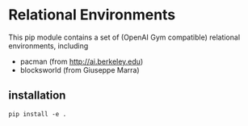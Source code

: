 # Relational Environments

This pip module contains a set of (OpenAI Gym compatible) relational environments, including
- pacman (from http://ai.berkeley.edu)
- blocksworld (from Giuseppe Marra)

## installation

```shell script
pip install -e .
```

